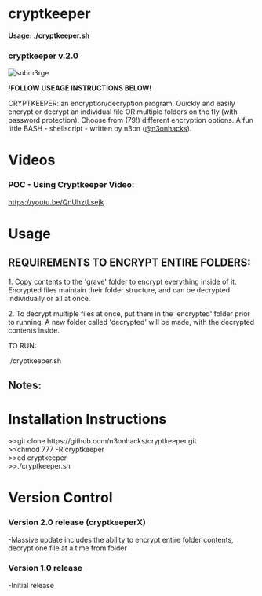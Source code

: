 # cryptkeeper

<b>Usage: ./cryptkeeper.sh</b>

<h3>cryptkeeper v.2.0</h3>
<img src="https://github.com/n3onhacks/cryptkeeper/blob/main/cryptkeeper_logo.jpg" alt="subm3rge">

**!FOLLOW USEAGE INSTRUCTIONS BELOW!**<p>
CRYPTKEEPER: an encryption/decryption program. Quickly and easily encrypt or decrypt an individual file OR multiple folders on the fly (with password protection). Choose from (79!) different encryption options. A fun little BASH - shellscript - written by n3on (<a href="https://www.twitter.com/@n3onhacks">@n3onhacks</a>).

<h1>Videos</h1>

<h3>POC - Using Cryptkeeper Video:</h3><p>
<a href="https://youtu.be/QnUhztLsejk">https://youtu.be/QnUhztLsejk</a><p>
 
<h1>Usage</h1>
  
<H2>REQUIREMENTS TO ENCRYPT ENTIRE FOLDERS:</H2>
1. Copy contents to the 'grave' folder to encrypt everything inside of it. Encrypted files maintain their folder structure, and can be decrypted individually or all at once.<p>
2. To decrypt multiple files at once, put them in the 'encrypted' folder prior to running. A new folder called 'decrypted' will be made, with the decrypted contents inside.<p>

 TO RUN:<p>

  ./cryptkeeper.sh<p>
  
<h2>Notes: </h2>

 <h1>Installation Instructions</h1>
>>git clone https://github.com/n3onhacks/cryptkeeper.git<br>
>>chmod 777 -R cryptkeeper<br>
>>cd cryptkeeper<br>
>>./cryptkeeper.sh<br>

<h1>Version Control</h1>
 <h3>Version 2.0 release (cryptkeeperX)</h3>
-Massive update includes the ability to encrypt entire folder contents, decrypt one file at a time from folder<P>
 
 <h3>Version 1.0 release</h3>
-Initial release
 

